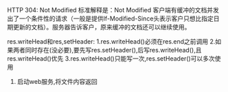 HTTP 304: Not Modified 
标准解释是：Not Modified 客户端有缓冲的文档并发出了一个条件性的请求（一般是提供If-Modified-Since头表示客户只想比指定日期更新的文档）。服务器告诉客户，原来缓冲的文档还可以继续使用。

res.writeHead和res,setHeader:
1.res.writeHead()必须在res.end之前调用
2.如果两者同时存在(没必要),要先写res.setHeader(),后写res.writeHead(),且res.writeHead()优先
3.res.writeHead()只能写一次,res.setHeader()可以多次使用

1. 启动web服务,将文件内容返回